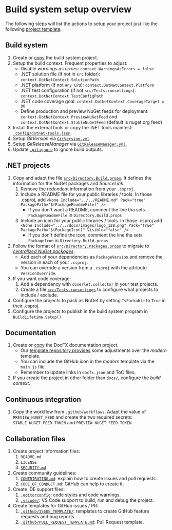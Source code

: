 # Build system setup overview

The following steps will list the actions to setup your project just like the
following [project template](https://github.com/pleonex/template-csharp).

## Build system

1. Create or
   [copy](https://github.com/pleonex/template-csharp/tree/main/build/orchestrator)
   the build system project.
2. Setup the build context. Frequent properties to adjust:
   - Disable _warnings as errors_: `context.WarningsAsErrors = false`
   - .NET solution file (if not in `src` folder):
     `context.DotNetContext.SolutionPath`
   - .NET platform (if not `Any CPU`): `context.DotNetContext.Platform`
   - .NET test configuration (if not `src/Tests.runsettings`):
     `context.DotNetContext.TestConfigPath`
   - .NET code coverage goal: `context.DotNetContext.CoverageTarget = 80`
   - Define production and preview NuGet feeds for deployment:
     `context.DotNetContext.PreviewNuGetFeed` and
     `context.DotNetContext.StableNuGetFeed` (default is nuget.org feed)
3. Install the external tools or copy the .NET tools manifest:
   [`.config/dotnet-tools.json`](https://github.com/pleonex/template-csharp/blob/main/.config/dotnet-tools.json).
4. Setup _GitVersion_ via
   [`GitVersion.yml`](https://github.com/pleonex/template-csharp/blob/main/GitVersion.yml).
5. Setup _GitReleaseManager_ via
   [`GitReleaseManager.yml`](https://github.com/pleonex/template-csharp/blob/main/GitReleaseManager.yaml).
6. Update
   [`.gitignore`](https://github.com/pleonex/template-csharp/blob/main/.gitignore)
   to ignore build outputs.

## .NET projects

1. Copy and adapt the file
   [`src/Directory.Build.props`](https://github.com/pleonex/template-csharp/blob/main/src/Directory.Build.props).
   It defines the information for the NuGet packages and _SourceLink_.
   1. Remove the redundant information from your `.csproj`.
   2. Include a README file for your public libraries / tools. In those .csproj,
      add
      `<None Include="../../README.md" Pack="true" PackagePath="$(PackageReadmeFile)" />`
      - If you don't want a README, comment the line tha sets
        `PackageReadmeFile` in `Directory.Build.props`
   3. Include an icon for your public libraries / tools. In those .csproj add
      `<None Include="../../docs/images/logo_128.png" Pack="true" PackagePath="$(PackageIcon)" Visible="false" />`
      - If you don't define the icon, comment the line tha sets `PackageIcon` in
        `Directory.Build.props`
2. Follow the format of
   [`src/Directory.Packages.props`](https://github.com/pleonex/template-csharp/blob/main/src/Directory.Packages.props)
   to migrate to
   [_centralized NuGet packages_](https://github.com/NuGet/Home/wiki/Centrally-managing-NuGet-package-versions).
   - Add each of your dependencies as `PackageVersion` and remove the version in
     each of your `.csproj`.
   - You can override a version from a `.csproj` with the attribute
     `VersionOverride`.
3. If you want code coverage:
   1. Add a dependency with `coverlet.collector` in your test projects.
   2. Create a file
      [`src/Tests.runsettings`](https://github.com/pleonex/template-csharp/blob/main/src/Tests.runsettings)
      to configure what projects to include / exclude.
4. Configure the projects to pack as NuGet by setting `IsPackable` to `True` in
   their .csproj.
5. Configure the projects to publish in the build system program in
   `BuildLifetime.Setup()`

## Documentation

1. Create or [copy](https://github.com/pleonex/template-csharp/tree/main/docs)
   the DocFX documentation project.
   - Our
     [template repository provides](https://github.com/pleonex/template-csharp/tree/main/docs/template)
     some adjustments over the _modern_ template.
   - You can include the GitHub icon in the _modern_ template via the `main.js`
     file.
   - Remember to update links in `docfx.json` and ToC files.
2. If you create the project in other folder than `docs/`, configure the _build
   context_.

## Continuous integration

1. Copy the workflow from `.github/workflows`. Adapt the value of
   `PREVIEW_NUGET_FEED` and create the two required secrets:
   `STABLE_NUGET_FEED_TOKEN` and `PREVIEW_NUGET_FEED_TOKEN`.

## Collaboration files

1. Create project information files:
   1. `README.md`
   2. `LICENSE`
   3. [`SECURITY.md`](https://github.com/pleonex/template-csharp/blob/main/SECURITY.md)
2. Create community guidelines:
   1. [`CONTRIBUTING.md`](https://github.com/pleonex/template-csharp/blob/main/CONTRIBUTING.md):
      explain how to create issues and pull requests.
   2. `CODE_OF_CONDUCT.md`: GitHub can help to create it.
3. Create IDE support files:
   1. [`.editorconfig`](https://github.com/pleonex/template-csharp/blob/main/.editorconfig):
      code styles and code warnings.
   2. [`.vscode/`](https://github.com/pleonex/template-csharp/tree/main/.vscode):
      VS Code support to build, run and debug the project.
4. Create templates for GitHub issues / PR:
   1. [`.github/ISSUE_TEMPLATE/`](https://github.com/pleonex/template-csharp/tree/main/.github/ISSUE_TEMPLATE):
      templates to create GitHub feature requests and bug reports.
   2. [`.github/PULL_REQUEST_TEMPLATE.md`](https://github.com/pleonex/template-csharp/blob/main/.github/pull_request_template.md):
      Pull Request template.
